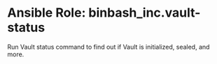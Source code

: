 # Ansible Role: binbash_inc.vault-status

Run Vault status command to find out if Vault is initialized, sealed, and more.
